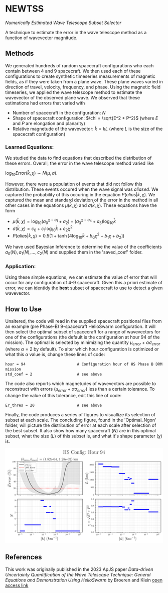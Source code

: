 # NEWTSS
*Numerically Estimated Wave Telescope Subset Selector*

A technique to estimate the error in the wave telescope method as a function of wavevector magnitude.



## Methods
We generated hundreds of random spacecraft configurations who each contain between 4 and 9 spacecraft. We then used each of these configurations to create synthetic timeseries measurements of magnetic fields, as if they were taken from a plane wave. These plane waves varied in direction of travel, velocity, frequency, and phase. Using the magnetic field timeseries, we applied the wave telescope method to estimate the wavevector of the observed plane wave. We observed that these estimations had errors that varied with 
- Number of spacecraft in the configuration: $N$
- Shape of spacecraft configuration: $\chi = \sqrt{E^2 + P^2}$ (where $E$ and $P$ are elongation and planarity)
- Relative magnetude of the wavevector: $\bar{k} = kL$ (where $L$ is the size of the spacecraft configuration)

### Learned Equations:
We studied the data to find equations that described the distribution of these errors. Overall, the error in the wave telescope method varied like

$\log_{10}Error(\bar{k},\chi) \sim N(\mu, \sigma).$

However, there were a population of events that did not follow this distribution. These events occured when the wave signal was *aliased*. We captured the probability of this occuring in the equation $P(alias|\bar{k},\chi)$. We captured the mean and standard deviation of the error in the method in all other cases in the equations $\mu(\bar{k},\chi)$ and $\sigma(\bar{k},\chi)$. These equations have the form
- $\mu(\bar{k},\chi) = \log_{10}(a_0^{\chi - a_1} + a_2) + (a_3^{\chi - a_4} + a_5)\log_{10}\bar{k}$
- $\sigma(\bar{k},\chi) = c_0 + c_1\log_{10}\bar{k} + c_2 \chi^2$
- $P(alias|\bar{k},\chi) = 0.5( 1 + \tanh[4\log_{10}\bar{k} + b_0\chi^2 + b_1\chi + b_2] )$

We have used Bayesian Inference to determine the value of the coefficients $a_0(N), a_1(N), ..., c_2(N)$ and supplied them in the 'saved_coef' folder. 

### Application:
Using these simple equations, we can estimate the value of error that will occur for any configuration of 4-9 spacecraft. Given this a priori estimate of error, we can identidy the **best** subset of spacecraft to use to detect a given wavevector. 



## How to Use
Unaltered, the code will read in the supplied spacecraft positional files from an example (pre Phase-B) 9-spacecraft HelioSwarm configuration. It will then select the optimal subset of spacecraft for a range of wavevectors for one of the configurations (the default is the configuration at hour 94 of the mission). The optimal is selected by minimizing the quantity $\mu_{error} + \alpha \sigma_{error}$ (where $\alpha=2$ by default). To alter which hour configuration is optimized or what this $\alpha$ value is, change these lines of code:
```
hour = 94                       # Configuration hour of HS Phase B DRM mission
std_coef = 2                    # see above
```
The code also reports which magnetudes of wavevectors are possible to reconstruct with errors ($\mu_{error} + \alpha \sigma_{error}$) less than a certain tolerance. To change the value of this tolerance, edit this line of code:
```
Er_thres = 20                   # see above
```

Finally, the code produces a series of figures to visuallize its selection of subset at each scale. The concluding figure, found in the 'Optimal_Ngon' folder, will picture the distribution of error at each scale after selection of the best subset. It also show how many spacecraft ($N$) are in this optimal subset, what the size ($L$) of this subset is, and what it's shape parameter ($\chi$) is.

![Example Optimization](NEWTSS_on_HelioSwarm/figures/Optimal_Ngon/HS_hour94.png)



## References
This work was originally published in the 2023 ApJS paper *Data-driven Uncertainty Quantification of the Wave Telescope Technique: General Equations and Demonstration Using HelioSwarm* by Broeren and Klein
[open access link](https://doi.org/10.3847/1538-4365/acc6c7)
